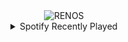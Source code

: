 <div align="center">
<picture>
    <source media="(prefers-color-scheme: dark)" srcset="https://i.ibb.co/pjk8K1sJ/output-gif.gif">
    <source media="(prefers-color-scheme: light)" srcset="https://i.ibb.co/pjk8K1sJ/output-gif.gif">
    <img alt="RENOS" src="https://i.ibb.co/pjk8K1sJ/output-gif.gif">
</picture>
<details>
<summary>Spotify Recently Played</summary>
<img src="https://spotify-recently-played-readme.vercel.app/api?user=31d6d6zerc5ct6kck32na2ozsqf4&unique=1&width=400" alt="Spotify" />
</details>
</div>

<!-- Image deletion URL: https://ibb.co/yFx1kNMW/eaf191efa6a36ba36ea1c4f86b628351 -->